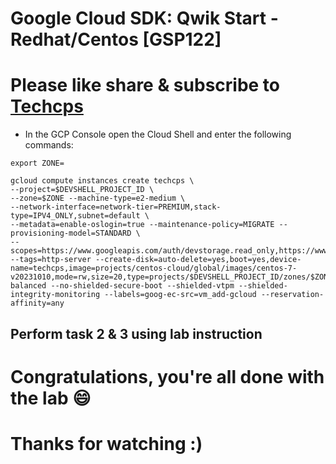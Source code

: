 
# Google Cloud SDK: Qwik Start - Redhat/Centos [GSP122]

# Please like share & subscribe to [Techcps](https://www.youtube.com/@techcps)

* In the GCP Console open the Cloud Shell and enter the following commands:

```
export ZONE=
```
```
gcloud compute instances create techcps \
--project=$DEVSHELL_PROJECT_ID \
--zone=$ZONE --machine-type=e2-medium \
--network-interface=network-tier=PREMIUM,stack-type=IPV4_ONLY,subnet=default \
--metadata=enable-oslogin=true --maintenance-policy=MIGRATE --provisioning-model=STANDARD \
--scopes=https://www.googleapis.com/auth/devstorage.read_only,https://www.googleapis.com/auth/logging.write,https://www.googleapis.com/auth/monitoring.write,https://www.googleapis.com/auth/servicecontrol,https://www.googleapis.com/auth/service.management.readonly,https://www.googleapis.com/auth/trace.append --tags=http-server --create-disk=auto-delete=yes,boot=yes,device-name=techcps,image=projects/centos-cloud/global/images/centos-7-v20231010,mode=rw,size=20,type=projects/$DEVSHELL_PROJECT_ID/zones/$ZONE/diskTypes/pd-balanced --no-shielded-secure-boot --shielded-vtpm --shielded-integrity-monitoring --labels=goog-ec-src=vm_add-gcloud --reservation-affinity=any
```

## Perform task 2 & 3 using lab instruction 

# Congratulations, you're all done with the lab 😄

# Thanks for watching :)
